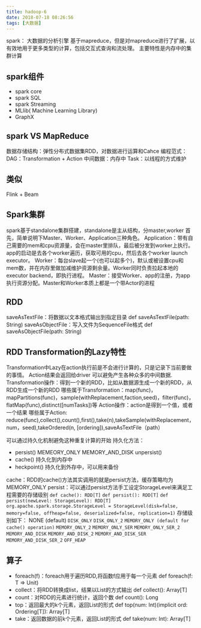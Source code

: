 ```yaml
---
title: hadoop-6
date: 2018-07-18 08:26:56
tags: [大数据]
---
```


spark：
大数据的分析引擎
基于mapreduce，但是对mapreduce进行了扩展，以有效地用于更多类型的计算，包括交互式查询和流处理。
主要特性是内存中的集群计算
<!--more-->

## spark组件
* spark core
* spark SQL
* spark Streaming
* MLlib( Machine Learning Library)
* GraphX

## spark  VS MapReduce
数据存储结构：弹性分布式数据集RDD，对数据进行运算和Cahce
编程范式：DAG：Transformation + Action
中间数据：内存中
Task：以线程的方式维护

## 类似
Flink + Beam

## Spark集群
spark基于standalone集群搭建，standalone是主从结构，分master,worker
首先，简单说明下Master、Worker、Application三种角色。
Application：带有自己需要的mem和cpu资源量，会在master里排队，最后被分发到worker上执行。app的启动是去各个worker遍历，获取可用的cpu，然后去各个worker launch executor。
Worker：每台slave起一个(也可以起多个)，默认或被设置cpu和mem数，并在内存里做加减维护资源剩余量。Worker同时负责拉起本地的executor backend，即执行进程。
Master：接受Worker、app的注册，为app执行资源分配。Master和Worker本质上都是一个带Actor的进程

## RDD
saveAsTextFile：将数据以文本格式输出到指定目录
def saveAsTextFile(path: String)
saveAsObjectFile：写入文件为SequenceFile格式
def saveAsObjectFile(path: String)

## RDD Transformation的Lazy特性
Transformation中Lazy在action执行前是不会进行计算的，只是记录下当前要做的事情。
Action结果会返回给driver
可以避免产生各种众多的中间数据.
Transformation操作：得到一个新的RDD，比如从数据源生成一个新的RDD，从RDD生成一个新的RDD
哪些属于Transformation：map(func)，mapPartitions(func)，sample(withReplacement,faction,seed)，filter(func)，flatMap(func),distinct([numTasks])等
Action操作：action是得到一个值，或者一个结果
哪些属于Action: reduce(func),collect(),count(),first(),take(n),takeSample(withReplacement，num，seed),takeOrdered(n, [ordering]),saveAsTextFile（path）

可以通过持久化机制避免这种重复计算的开始
持久化方法：
* persist()  MEMEORY_ONLY MEMORY_AND_DISK unpersist()
* cache()  持久化到内存中
* heckpoint() 持久化到外存中，可以用来备份

cache：RDD的cache()方法其实调用的就是persist方法，缓存策略均为MEMORY_ONLY
persist：可以通过persist方法手工设定StorageLevel来满足工程需要的存储级别
`def cache(): RDD[T]`
`def persist(): RDD[T]`
`def persist(newLevel: StorageLevel): RDD[T]`
`org.apache.spark.storage.StorageLevel = StorageLevel(disk=false, memory=false, offheap=false, deserialized=false, replication=1)`
存储级别如下：
NONE (default)
`DISK_ONLY`
`DISK_ONLY_2`
`MEMORY_ONLY (default for cache() operation)`
`MEMORY_ONLY_2`
`MEMORY_ONLY_SER`
`MEMORY_ONLY_SER_2`
`MEMORY_AND_DISK`
`MEMORY_AND_DISK_2`
`MEMORY_AND_DISK_SER`
`MEMORY_AND_DISK_SER_2`
`OFF_HEAP`



## 算子
* foreach(f)：foreach用于遍历RDD,将函数f应用于每一个元素
   def foreach(f: T => Unit)
* collect：将RDD转换成list，结果以List的方式输出
   def collect(): Array[T]
* count：对RDD的元素进行统计，返回个数
  def count(): Long
* top：返回最大的k个元素，返回List的形式
  def top(num: Int)(implicit ord: Ordering[T]): Array[T]
* take：返回数据的前k个元素，返回List的形式
  def take(num: Int): Array[T]

